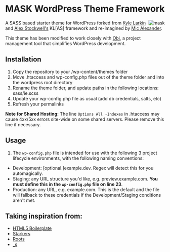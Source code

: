 MASK WordPress Theme Framework
================================
<img align="right" src="https://raw.github.com/micalexander/mask/master/screenshot.png" alt="mask">

A SASS based starter theme for WordPress forked from <a href="http://kylelarkin.com/" target="_blank">Kyle Larkin</a> and <a href="http://astockwell.com/" target="_blank">Alex Stockwell's</a> KL[AS] framework and re-imagined by <a href="http://micalexander.com/" target="_blank">Mic Alexander</a>.

This theme has been modified to work closely with <a href="https://github.com/micalexander/obi">Obi</a>, a project management tool that simplifies WordPress development.

## Installation
1. Copy the repository to your /wp-content/themes folder
2. Move .htaccess and wp-config.php files out of the theme folder and into the wordpress root directory
3. Rename the theme folder, and update paths in the following locations: sass/ie.scss
4. Update your wp-config.php file as usual (add db credentials, salts, etc)
5. Refresh your permalinks

**Note for Shared Hosting:** The line `Options All -Indexes` in .htaccess may cause 4xx/5xx errors site-wide on some shared servers. Please remove this line if necessary.

## Usage
1. The `wp-config.php` file is intended for use with the following 3 project lifecycle environments, with the following naming conventions:
  - Development: [optional.]example.dev. Regex will detect this for you automagically.
  - Staging: any URL structure you'd like, e.g. preview.example.com. **You must define this in the `wp-config.php` file on line 23**.
  - Production: any URL, e.g. example.com. This is the default and the file will fallback to these credentials if the Development/Staging conditions aren't met.

## Taking inspiration from:
- [HTML5 Boilerplate](http://html5boilerplate.com/)
- [Starkers](http://viewportindustries.com/products/starkers/)
- [Roots](http://www.rootstheme.com/)
- [_s](https://github.com/Automattic/_s)
